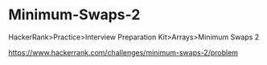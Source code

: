
# Minimum-Swaps-2

HackerRank>Practice>Interview Preparation Kit>Arrays>Minimum Swaps 2

https://www.hackerrank.com/challenges/minimum-swaps-2/problem
